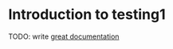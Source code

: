 # Introduction to testing1

TODO: write [great documentation](http://jacobian.org/writing/what-to-write/)
